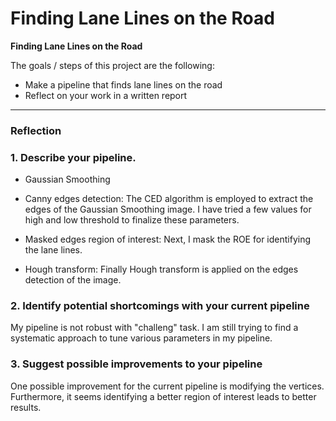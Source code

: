 # **Finding Lane Lines on the Road** 

**Finding Lane Lines on the Road**

The goals / steps of this project are the following:
* Make a pipeline that finds lane lines on the road
* Reflect on your work in a written report


[//]: # (Image References)

[image1]: ./examples/grayscale.jpg "Grayscale"

---

### Reflection

### 1. Describe your pipeline.

 - Gaussian Smoothing
 
 - Canny edges detection: The CED algorithm is employed to extract the edges of the Gaussian Smoothing image. I have tried a 
   few values for high and low threshold to finalize these parameters.
 
 - Masked edges region of interest: Next, I mask the ROE for identifying the lane lines.
 
 - Hough transform: Finally Hough transform is applied on the edges detection of the image.


### 2. Identify potential shortcomings with your current pipeline


My pipeline is not robust with "challeng" task. I am still trying to find a systematic approach to tune various parameters in my pipeline.


### 3. Suggest possible improvements to your pipeline

One possible improvement for the current pipeline is modifying the vertices. Furthermore, it seems identifying a better region of interest leads to better results.


